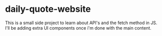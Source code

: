 # daily-quote-website

This is a small side project to learn about API's and the fetch method in JS. I'll be adding extra UI components once i'm done with the main content.